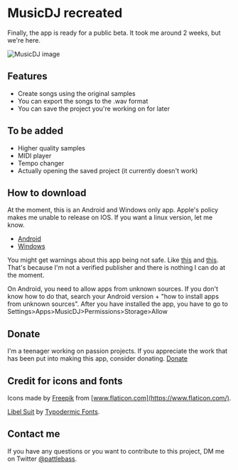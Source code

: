 # MusicDJ recreated

Finally, the app is ready for a public beta. It took me around 2 weeks, but we're here.

![MusicDJ image](https://i.imgur.com/Osj7ef5.png)

## Features
* Create songs using the original samples
* You can export the songs to the .wav format
* You can save the project you're working on for later

## To be added
* Higher quality samples
* MIDI player
* Tempo changer
* Actually opening the saved project (it currently doesn't work)

## How to download
At the moment, this is an Android and Windows only app. Apple's policy makes me unable to release on IOS. If you want a linux version, let me know.

* [Android](https://github.com/pattlebass/Music-Dj/releases/latest/download/MusicDJ.apk)
* [Windows](https://github.com/pattlebass/Music-Dj/releases/latest/download/MusicDJ.zip)

You might get warnings about this app being not safe. Like [this](https://i.stack.imgur.com/LlLiX.png) and [this](https://i.ytimg.com/vi/1CeDwp6jjNk/maxresdefault.jpg). That's because I'm not a verified publisher and there is nothing I can do at the moment.

On Android, you need to allow apps from unknown sources. If you don't know how to do that, search your Android version + "how to install apps from unknown sources". After you have installed the app, you have to go to Settings>Apps>MusicDJ>Permissions>Storage>Allow


## Donate
I'm a teenager working on passion projects. If you appreciate the work that has been put into making this app, consider donating.
[Donate](https://www.paypal.me/pattlebass)

## Credit for icons and fonts
Icons made by [Freepik](https://www.flaticon.com/authors/freepik) from [www.flaticon.com](https://www.flaticon.com/).


[Libel Suit](https://typodermicfonts.com/libel-suit/) by [Typodermic Fonts](https://typodermicfonts.com).

## Contact me
If you have any questions or you want to contribute to this project, DM me on Twitter [@pattlebass](https://twitter.com/pattle_bass).
